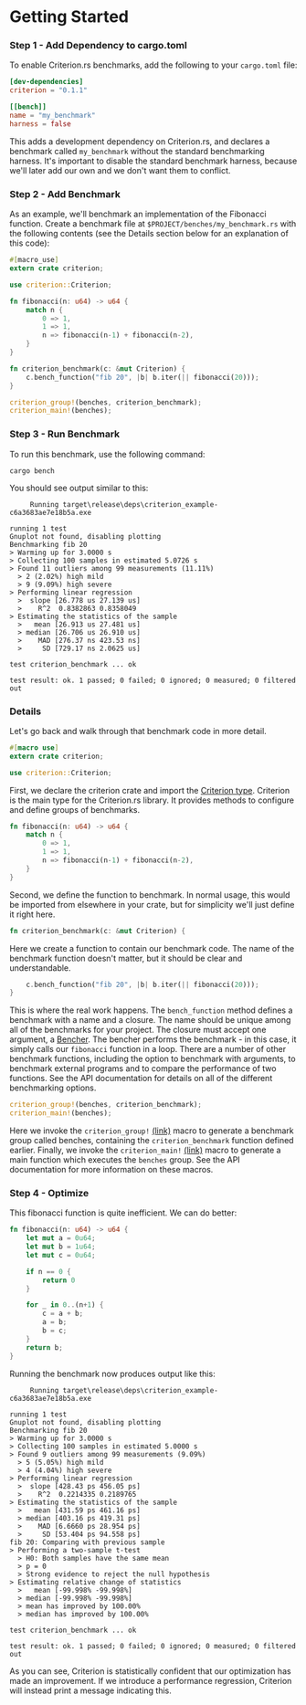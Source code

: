 # Getting Started #

### Step 1 - Add Dependency to cargo.toml ###

To enable Criterion.rs benchmarks, add the following to your `cargo.toml` file:

```toml
[dev-dependencies]
criterion = "0.1.1"

[[bench]]
name = "my_benchmark"
harness = false
```

This adds a development dependency on Criterion.rs, and declares a benchmark called `my_benchmark` without the standard benchmarking harness. It's important to disable the standard benchmark harness, because we'll later add our own and we don't want them to conflict.

### Step 2 - Add Benchmark ###

As an example, we'll benchmark an implementation of the Fibonacci function. Create a benchmark file at `$PROJECT/benches/my_benchmark.rs` with the following contents (see the Details section below for an explanation of this code):

```rust
#[macro_use]
extern crate criterion;

use criterion::Criterion;

fn fibonacci(n: u64) -> u64 {
    match n {
        0 => 1,
        1 => 1,
        n => fibonacci(n-1) + fibonacci(n-2),
    }
}

fn criterion_benchmark(c: &mut Criterion) {
    c.bench_function("fib 20", |b| b.iter(|| fibonacci(20)));
}

criterion_group!(benches, criterion_benchmark);
criterion_main!(benches);
```

### Step 3 - Run Benchmark ###

To run this benchmark, use the following command:

`cargo bench`

You should see output similar to this:

```
     Running target\release\deps\criterion_example-c6a3683ae7e18b5a.exe

running 1 test
Gnuplot not found, disabling plotting
Benchmarking fib 20
> Warming up for 3.0000 s
> Collecting 100 samples in estimated 5.0726 s
> Found 11 outliers among 99 measurements (11.11%)
  > 2 (2.02%) high mild
  > 9 (9.09%) high severe
> Performing linear regression
  >  slope [26.778 us 27.139 us]
  >    R^2  0.8382863 0.8358049
> Estimating the statistics of the sample
  >   mean [26.913 us 27.481 us]
  > median [26.706 us 26.910 us]
  >    MAD [276.37 ns 423.53 ns]
  >     SD [729.17 ns 2.0625 us]

test criterion_benchmark ... ok

test result: ok. 1 passed; 0 failed; 0 ignored; 0 measured; 0 filtered out
```

### Details ###

Let's go back and walk through that benchmark code in more detail.

```rust
#[macro use]
extern crate criterion;

use criterion::Criterion;
```

First, we declare the criterion crate and import the [Criterion type](http://japaric.github.io/criterion.rs/criterion/struct.Criterion.html). Criterion is the main type for the Criterion.rs library. It provides methods to configure and define groups of benchmarks.

```rust
fn fibonacci(n: u64) -> u64 {
    match n {
        0 => 1,
        1 => 1,
        n => fibonacci(n-1) + fibonacci(n-2),
    }
}
```

Second, we define the function to benchmark. In normal usage, this would be imported from elsewhere in your crate, but for simplicity we'll just define it right here.

```rust
fn criterion_benchmark(c: &mut Criterion) {
```

Here we create a function to contain our benchmark code. The name of the benchmark function doesn't matter, but it should be clear and understandable.

```rust
    c.bench_function("fib 20", |b| b.iter(|| fibonacci(20)));
}
```

This is where the real work happens. The `bench_function` method defines a benchmark with a name and a closure. The name should be unique among all of the benchmarks for your project. The closure must accept one argument, a [Bencher](http://japaric.github.io/criterion.rs/criterion/struct.Bencher.html). The bencher performs the benchmark - in this case, it simply calls our `fibonacci` function in a loop. There are a number of other benchmark functions, including the option to benchmark with arguments, to benchmark external programs and to compare the performance of two functions. See the API documentation for details on all of the different benchmarking options.

```rust
criterion_group!(benches, criterion_benchmark);
criterion_main!(benches);
```

Here we invoke the `criterion_group!` [(link)](http://japaric.github.io/criterion.rs/criterion/macro.criterion_group.html) macro to generate a benchmark group called benches, containing the `criterion_benchmark` function defined earlier. Finally, we invoke the `criterion_main!` [(link)](http://japaric.github.io/criterion.rs/criterion/macro.criterion_main.html) macro to generate a main function which executes the `benches` group. See the API documentation for more information on these macros.

### Step 4 - Optimize ###

This fibonacci function is quite inefficient. We can do better:

```rust
fn fibonacci(n: u64) -> u64 {
    let mut a = 0u64;
    let mut b = 1u64;
    let mut c = 0u64;

    if n == 0 {
        return 0
    }

    for _ in 0..(n+1) {
        c = a + b;
        a = b;
        b = c;
    }
    return b;
}
```

Running the benchmark now produces output like this:

```
     Running target\release\deps\criterion_example-c6a3683ae7e18b5a.exe

running 1 test
Gnuplot not found, disabling plotting
Benchmarking fib 20
> Warming up for 3.0000 s
> Collecting 100 samples in estimated 5.0000 s
> Found 9 outliers among 99 measurements (9.09%)
  > 5 (5.05%) high mild
  > 4 (4.04%) high severe
> Performing linear regression
  >  slope [428.43 ps 456.05 ps]
  >    R^2  0.2214335 0.2189765
> Estimating the statistics of the sample
  >   mean [431.59 ps 461.16 ps]
  > median [403.16 ps 419.31 ps]
  >    MAD [6.6660 ps 28.954 ps]
  >     SD [53.404 ps 94.558 ps]
fib 20: Comparing with previous sample
> Performing a two-sample t-test
  > H0: Both samples have the same mean
  > p = 0
  > Strong evidence to reject the null hypothesis
> Estimating relative change of statistics
  >   mean [-99.998% -99.998%]
  > median [-99.998% -99.998%]
  > mean has improved by 100.00%
  > median has improved by 100.00%

test criterion_benchmark ... ok

test result: ok. 1 passed; 0 failed; 0 ignored; 0 measured; 0 filtered out
```

As you can see, Criterion is statistically confident that our optimization has made an improvement. If we introduce a performance regression, Criterion will instead print a message indicating this.